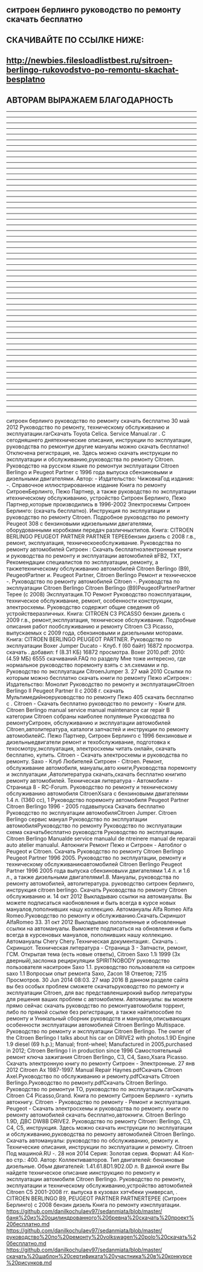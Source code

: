 ситроен берлинго руководство по ремонту скачать бесплатно
--------------------------------------------------
СКАЧИВАЙТЕ ПО ССЫЛКЕ НИЖЕ:
--------------------------------------------------
http://newbies.filesloadlistbest.ru/sitroen-berlingo-rukovodstvo-po-remontu-skachat-besplatno
--------------------------------------------------
АВТОРАМ ВЫРАЖАЕМ БЛАГОДАРНОСТЬ
--------------------------------------------------
--------------------------------------------------
--------------------------------------------------
--------------------------------------------------
--------------------------------------------------
--------------------------------------------------
--------------------------------------------------
--------------------------------------------------
--------------------------------------------------
--------------------------------------------------
--------------------------------------------------
--------------------------------------------------
--------------------------------------------------
--------------------------------------------------
--------------------------------------------------
--------------------------------------------------
--------------------------------------------------
--------------------------------------------------
--------------------------------------------------
--------------------------------------------------
--------------------------------------------------
--------------------------------------------------
--------------------------------------------------
--------------------------------------------------
--------------------------------------------------
--------------------------------------------------
--------------------------------------------------
--------------------------------------------------
--------------------------------------------------
--------------------------------------------------
--------------------------------------------------
--------------------------------------------------
--------------------------------------------------
--------------------------------------------------
--------------------------------------------------
--------------------------------------------------
--------------------------------------------------
--------------------------------------------------
--------------------------------------------------
--------------------------------------------------
--------------------------------------------------
--------------------------------------------------
--------------------------------------------------
--------------------------------------------------
--------------------------------------------------
--------------------------------------------------
--------------------------------------------------
--------------------------------------------------
--------------------------------------------------
--------------------------------------------------
--------------------------------------------------
--------------------------------------------------
--------------------------------------------------
--------------------------------------------------
--------------------------------------------------
ситроен берлинго руководство по ремонту скачать бесплатно 30 май 2012  Руководство по ремонту, техническому обслуживанию и эксплуатации.rarСкачать Toyota Celica. Service Manual.rar . С сегодняшнего днятехнические описания, инструкции по эксплуатации, руководства по ремонтуи другие мануалы можно скачать бесплатно! Отключена регистрация, не. Здесь можно скачать инструкции по эксплуатации и обслуживанию,руководства по ремонту Citroen.  Руководство на русском языке по ремонтуи эксплуатации Citroen Berlingo и Peugeot Partner с 1996 года выпуска сбензиновыми и дизельными двигателями. Автор: - Издательство: ЧижовкаГод издания: -. Справочное иллюстрированное издание Книга по ремонту СитроенБерлинго, Пежо Партнер, а также руководство по эксплуатации итехническому обслуживанию, устройство Ситроен Берлинго, Пежо Партнер,которые производились в 1996-2002  Электросхемы Ситроен Берлинго: (скачать бесплатно). Инструкция по эксплуатации и руководство по ремонту Citroen. Подробное руководство по ремонту Peugeot 308 с бензиновыми идизельными двигателями, оборудованными коробками передач различныхтипов. Книга: CITROEN BERLINGO  PEUGEOT PARTNER  PARTNER TEPEEбензин  дизель с 2008 г.в., ремонт, эксплуатация, техническоеобслуживание. Руководства по ремонту автомобилей Ситроен : Скачать бесплатноэлектронные книги и руководства по ремонту и эксплуатации автомобилей вFB2, TXT,  Рекомендации специалистов по эксплуатации, ремонту, а такжетехническому обслуживанию автомобилей Citroen Berlingo (B9), PeugeotPartner и. Peugeot Partner, Citroen Berlingo Ремонт и техническое -. Руководство по ремонту автомобилей Citroen -. Руководства по эксплуатации Citroen Berlingo Citroen Berlingo (В9)PeugeotPartnerPartner Tepee (с 2008) Эксплуатация.ТО Ремонт Руководство поэксплуатации, техническое обслуживание, ремонт, особенности конструкции, электросхемы. Руководство содержит общие сведения об устройстверазличных. Книга: CITROEN C3 PICASSO бензин  дизель c 2009 г.в., ремонт,эксплуатация, техническое обслуживание. Подробные описания работ пообслуживанию и ремонту Citroen C3 Picasso, выпускаемых с 2009 года, сбензиновыми и дизельными моторами. Книга: CITROEN BERLINGO PEUGEOT PARTNER. Руководство по эксплуатации Boxer  Jumper Ducato - Клуб. f (60 байт) 16872 просмотра. скачать . добавил: f (8.31 КБ) 16872 просмотра. Boxer 2010.pdf: 2010: (4.59 МБ) 6555 скачиваний.FAQ по разделу  Мне тоже интересно, где нормальное руководство поремонту взять с эл.схемами и пр.  Руководство по эксплуатации СitroenJumper 3. 27 май 2010  Ссылки по которым можно бесплатно скачать книги по ремонту Пежо иСитроен :  Издательство: Монолит Руководство по ремонту и эксплуатацииCitroen Berlingo II  Peugeot Partner II с 2008 г. скачать  Мультимедийноеруководство по ремонту Пежо 405 скачать бесплатно с . Citroen - Скачать бесплатно руководство по ремонту - Книги для. Citroen Berlingo manual service manual maintenance car repair
В категории Citroen собраны наиболее популяные Руководства по ремонтуСитроен, обслуживанию и эксплуатации автомобилей Citroen,автолитература, каталоги запчастей и инструкции по ремонту автомобилейС. Пежо Партнер, Ситроен Берлинго с 1996 бензиновые и дизельныедвигатели ремонт и техобслуживание, подготовка к техосмотру,эксплуатация, электросхемы читать онлайн, скачать бесплатно, купить. Citroen - Скачать электросхемы и руководства по ремонту. Saxo - Клуб Любителей Ситроен - Citroen. Ремонт, обслуживание автомобиля, мануалы,авто книги,Руководства поремонту и эксплуатации ,Автолитература скачать,скачать бесплатно книгипо ремонту автомобилей. Техническая литература - Автомобили - Страница 8 - RC-Forum. Руководство по ремонту и техническому обслуживанию автомобиля CitroenXsara с бензиновыми двигателями 1.4 л. (1360 cc), 1  Руководство поремонту автомобиля Peugeot Partner  Citroen Berlingo 1996 - 2005 годавыпуска  Скачать бесплатно Руководство по эксплуатации автомобиляCitroen Jumper. Citroen Berlingo сервис мануал Руководство по эксплуатации автомобиляРуководство по ремонту Руководство по эксплуатации схема скачатьбесплатно руководств Руководство по эксплуатации. Citroen Berlingo Manualde service manualul de ntreinere manual de reparaii auto atelier manualul. Автокниги  Ремонт Пежо и Ситроен - Автоблог о Peugeot и Citroen. Скачать Руководство по ремонту Citroen Berlingo  Peugeot Partner 1996 2005. Руководство по эксплуатации, ремонту и техническому обслуживаниюавтомобилей Citroen Berlingo  Peugeot Partner 1996  2005 года выпуска cбензиновыvи двигателями 1.4 л. и 1.6 л., а также дизельными двигателями1.8. Мануалы, руководства по ремонту автомобилей, автолитература. руководство ситроен берлинго, инструкция citroen berlingo. Скачать Руководства по ремонту Citroen обслуживанию и. 14 окт 2012  Выкладываю ссылки на автомануалы. Вы можете подписаться наобновления  и быть всегда в курсе новых мануалов,пополнивших нашу коллекцию. Автомануалы Alfa Romeo Alfa Romeo.Руководство по ремонту и обслуживанию.Скачать.Cкриншот AlfaRomeo 33. 31 окт 2012  Выкладываю пополненные и обновленные ссылки на автомануалы. Выможете подписаться на обновления  и быть всегда в курсеновых мануалов, пополнивших нашу коллекцию. Автомануалы Chery Chery.Техническая документация:. Скачать :. Cкриншот.
Техническая литература - Страница 3 - Запчасти, ремонт, ГСМ. Открытая тема (есть новые ответы), Citroen Saxo 1.1i 1999 (3х дверный),заслонка рециркуляции  SPIRITNOBODY  руководство пользователя наситроен Saxo 1.1. руководство пользователя на ситроен saxo 1.1  Вопросыи опыт ремонта Saxo, Zacon  18 Ответов; 7215 Просмотров. 30 Jun 2014 08:03. 27 мар 2016  В данном разделе сайта вы без особых проблем сможете скачатьруководство по ремонту и эксплуатации Citroen, для вас представленширокий выбор литературы для решения ваших проблем с автомобилем. Автомануалы: вы можете прямо сейчас скачать руководство по ремонтуавтомобиля торрент, либо по прямой ссылке без регистрации, а также найтипособие по ремонту и  Уникальный сборник руководств и мануалов,описывающих особенности эксплуатации автомобилей Citroen Berlingo Multispace. Руководство по ремонту и эксплуатации Citroen Berlingo. The owner of the Citroen Berlingo I talks about his car on DRIVE2 with photos.1.9D  Engine 1.9 diesel (69 h.p.); Manual; front-wheel; Manufactured in 2005,purchased in 2012; Citroen Berlingo I in production since 1996 Самостоятельный ремонт ключа зажигания Citroen Berlingo, C3, C4, Saxo,Xsara Picasso. Скачать электронную книгу по ремонту Ситроен - Электронные. 27 янв 2012  Citroen Ax 1987-1997. Manual Repair Haynes.pdfСкачать Citroen Axel.Руководство по обслуживанию и ремонту.pdfСкачать Citroen Berlingo.Руководство по ремонту.pdfСкачать Citroen Berlingo. Руководство по ремонтуи ТО, руководство по эксплуатации.rarСкачать Citroen C4 Picasso,Grand. Книга по ремонту Ситроен Берлинго - купить автокнигу. Citroen - Pуководство по ремонту - Ремонт и эксплуатация. Peugeot - Скачать электросхемы и руководства по ремонту. книги по ремонту автомобилей скачать бесплатно,автокниги. Citroen Berlingo 1.9D, ДВС DW8B  DRIVE2. Руководство по ремонту Citroen: Berlingo, C3, C4, C5, инструкция. Здесь можно скачать инструкции по эксплуатации и обслуживанию,руководства по ремонту автомобилей Citroen Berlingo.
Скачать автомануалы: руководство по обслуживанию, ремонту и. Технические описания, инструкции по эксплуатации и ремонту. Citroen  Под машиной.RU -. 28 ноя 2014  Серия: Золотая серия. Формат: А4 Кол-во стр.: 400. Автор: Коллективавторов. Тип двигателей: бензиновые  дизельные. Объм двигателей: 1.41.61.8D1.9D2.0D л. В данной книге Вы найдете техническое описание иинструкцию по ремонту и эксплуатации автомобиля Citroen Berlingo. Руководство по ремонту, эксплуатации и техническому обслуживанию,устройство автомобилей Citroen C5 2001-2008 гг. выпуска в кузовах хэтчбеки универсал, . CITROEN BERLINGO B9, PEUGEOT PARTNER  PARTNERTEPEE (Ситроен Берлинго) с 2008 бензин  дизель Книга по ремонту иэксплуатации.
https://github.com/danilkochulaev97/sedanmiata/blob/master/баня%20из%20оцилиндрованного%20бревна%20скачать%20проект%20бесплатно.md
https://github.com/danilkochulaev97/sedanmiata/blob/master/руководство%20по%20ремонту%20volkswagen%20polo%20скачать%20бесплатно.md
https://github.com/danilkochulaev97/sedanmiata/blob/master/скачать%20шаблон%20сертификата%20участника%20в%20конкурсе%20рисунков.md